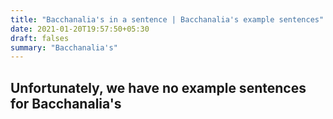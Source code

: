 ```yaml
---
title: "Bacchanalia's in a sentence | Bacchanalia's example sentences"
date: 2021-01-20T19:57:50+05:30
draft: falses
summary: "Bacchanalia's"
---
```

## Unfortunately, we have no example sentences for Bacchanalia's                 
